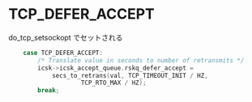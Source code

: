 # TCP_DEFER_ACCEPT

do_tcp_setsockopt でセットされる

```c
	case TCP_DEFER_ACCEPT:
		/* Translate value in seconds to number of retransmits */
		icsk->icsk_accept_queue.rskq_defer_accept =
			secs_to_retrans(val, TCP_TIMEOUT_INIT / HZ,
					TCP_RTO_MAX / HZ);
		break;
```